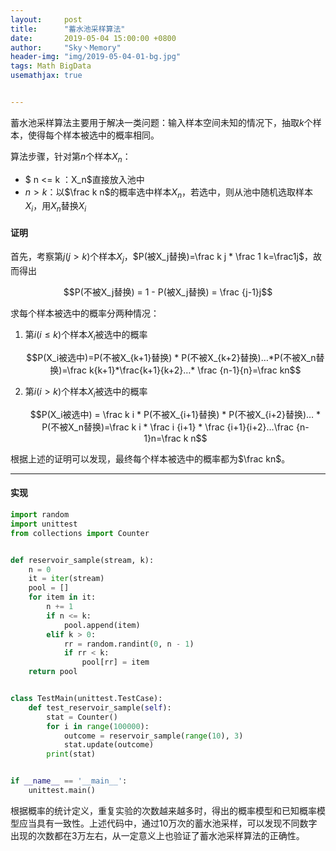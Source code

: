 ```yaml
---
layout:     post
title:      "蓄水池采样算法"
date:       2019-05-04 15:00:00 +0800
author:     "Sky丶Memory"
header-img: "img/2019-05-04-01-bg.jpg"
tags: Math BigData
usemathjax: true


---
```


蓄水池采样算法主要用于解决一类问题：输入样本空间未知的情况下，抽取$k$个样本，使得每个样本被选中的概率相同。

算法步骤，针对第$n$个样本$X_n$：

- $ n <= k $：$X_n$直接放入池中
- $n > k$：以$\frac k n$的概率选中样本$X_n$，若选中，则从池中随机选取样本$X_i$，用$X_n$替换$X_i$

#### 证明

首先，考察第$j(j > k)$个样本$X_j$，$P(被X_j替换)=\frac k j * \frac 1 k=\frac1j$，故而得出

$$P(不被X_j替换) = 1 - P(被X_j替换) = \frac {j-1}j$$

求每个样本被选中的概率分两种情况：

1. 第$i(i \leq k)$个样本$X_i$被选中的概率

   $$P(X_i被选中)=P(不被X_{k+1}替换) * P(不被X_{k+2}替换)…*P(不被X_n替换)=\frac k{k+1}*\frac{k+1}{k+2}…* \frac {n-1}{n}=\frac kn$$

2. 第$i(i > k)$个样本$X_i$被选中的概率

   $$P(X_i被选中) = \frac k i * P(不被X_{i+1}替换) * P(不被X_{i+2}替换)… * P(不被X_n替换)=\frac k i * \frac i {i+1} * \frac {i+1}{i+2}…\frac {n-1}n=\frac k n$$

根据上述的证明可以发现，最终每个样本被选中的概率都为$\frac kn$。

---

#### 实现

```python
import random
import unittest
from collections import Counter


def reservoir_sample(stream, k):
    n = 0
    it = iter(stream)
    pool = []
    for item in it:
        n += 1
        if n <= k:
            pool.append(item)
        elif k > 0:
            rr = random.randint(0, n - 1)
            if rr < k:
                pool[rr] = item
    return pool


class TestMain(unittest.TestCase):
    def test_reservoir_sample(self):
        stat = Counter()
        for i in range(100000):
            outcome = reservoir_sample(range(10), 3)
            stat.update(outcome)
        print(stat)


if __name__ == '__main__':
    unittest.main()

```

根据概率的统计定义，重复实验的次数越来越多时，得出的概率模型和已知概率模型应当具有一致性。上述代码中，通过$10$万次的蓄水池采样，可以发现不同数字出现的次数都在3万左右，从一定意义上也验证了蓄水池采样算法的正确性。